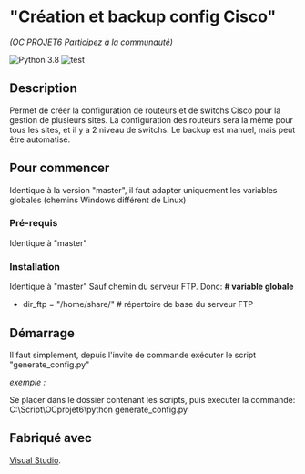 # "Création et backup config Cisco"
_(OC PROJET6 Participez à la communauté)_

![Python 3.8](https://img.shields.io/badge/Python-3.8-blue) ![test](https://img.shields.io/badge/tests-100%25-brightgreen)

## Description

Permet de créer la configuration de routeurs et de switchs Cisco pour la gestion de plusieurs sites.
La configuration des routeurs sera la même pour tous les sites, et il y a 2 niveau de switchs.
Le backup est manuel, mais peut être automatisé.

## Pour commencer

Identique à la version "master", il faut adapter uniquement les variables globales (chemins Windows différent de Linux)

### Pré-requis

Identique à "master"

### Installation

Identique à "master"
Sauf chemin du serveur FTP.
Donc:
**\# variable globale**
* dir_ftp = "/home/share/"   # répertoire de base du serveur FTP

## Démarrage

Il faut simplement, depuis l'invite de commande exécuter le script "generate_config.py"

_exemple :_

Se placer dans le dossier contenant les scripts, puis executer la commande:
C:\Script\OCprojet6\python generate_config.py

## Fabriqué avec

[Visual Studio](https://visualstudio.microsoft.com/fr/).
